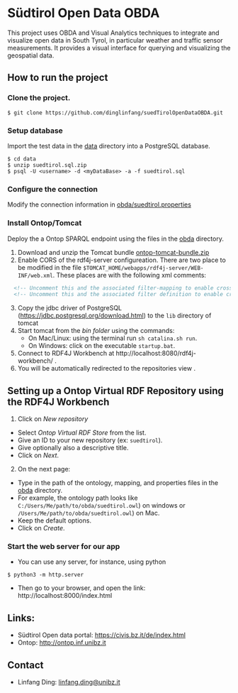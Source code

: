 # Südtirol Open Data OBDA


This project uses OBDA and Visual Analytics techniques to integrate and visualize open data in South Tyrol, in particular weather and traffic sensor measurements. It provides a visual interface for querying and visualizing the geospatial data.


## How to run the project

### Clone the project.

```
$ git clone https://github.com/dinglinfang/suedTirolOpenDataOBDA.git
```

### Setup database

  Import the test data in the [data](data) directory into a PostgreSQL database.

```
$ cd data
$ unzip suedtirol.sql.zip
$ psql -U <username> -d <myDataBase> -a -f suedtirol.sql
```

### Configure the connection

  Modify the connection information in [obda/suedtirol.properties](obda/suedtirol.properties)

### Install Ontop/Tomcat

  Deploy the a Ontop SPARQL endpoint using the files in the [obda](obda) directory. 
  
1. Download and unzip the Tomcat bundle [ontop-tomcat-bundle.zip](https://sourceforge.net/projects/ontop4obda/files/ontop-3.0.0-beta-2/)
2. Enable CORS of the rdf4j-server configureation. There are two place  to be modified in the file `$TOMCAT_HOME/webapps/rdf4j-server/WEB-INF/web.xml`. These places are with the following xml comments:
```xml
  <!-- Uncomment this and the associated filter-mapping to enable cross-origin requests. -->
  <!-- Uncomment this and the associated filter definition to enable cross-origin requests. -->
```    
3. Copy the jdbc driver of PostgreSQL (https://jdbc.postgresql.org/download.html) to the `lib` directory of tomcat  
4. Start tomcat from the *bin folder* using the commands: 
	* On Mac/Linux: using the terminal run `sh catalina.sh run`.
	* On Windows: click on the executable `startup.bat`.
5. Connect to RDF4J Workbench at http://localhost:8080/rdf4j-workbench/ .
6. You will be automatically redirected to the repositories view .

## Setting up a Ontop Virtual RDF Repository using the RDF4J Workbench

1. Click on *New repository*
  * Select *Ontop Virtual RDF Store* from the list.
  * Give an ID to your new repository (ex: `suedtirol`).
  * Give optionally also a descriptive title.
  * Click on *Next*.

2. On the next page:
  * Type in the path of the ontology, mapping, and properties files in the [obda](obda) directory.
  * For example,  the ontology path looks like `C:/Users/Me/path/to/obda/suedtirol.owl`) on windows or `/Users/Me/path/to/obda/suedtirol.owl`) on Mac.
  * Keep the default options.
  * Click on *Create*.

### Start the web server for our app

* You can use any server, for instance, using python
```
$ python3 -m http.server
```
* Then go to your browser, and open the link:
http://localhost:8000/index.html


## Links:

- Südtirol Open data portal: https://civis.bz.it/de/index.html
- Ontop: http://ontop.inf.unibz.it

## Contact

- Linfang Ding: linfang.ding@unibz.it
